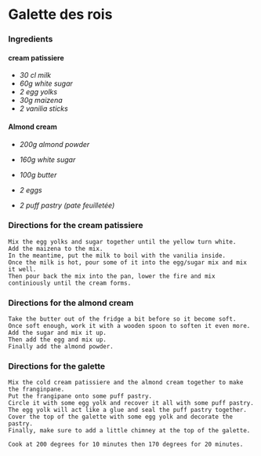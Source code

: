 # Galette des rois

### Ingredients
#### cream patissiere
* *30 cl milk*
* *60g white sugar*
* *2 egg yolks* 
* *30g maizena* 
* *2 vanilia sticks*
#### Almond cream
* *200g almond powder* 
* *160g white sugar* 
* *100g butter* 
* *2 eggs* 

* *2 puff pastry (pate feuilletée)* 

### Directions for the cream patissiere
```
Mix the egg yolks and sugar together until the yellow turn white.
Add the maizena to the mix.
In the meantime, put the milk to boil with the vanilia inside.
Once the milk is hot, pour some of it into the egg/sugar mix and mix it well. 
Then pour back the mix into the pan, lower the fire and mix continiously until the cream forms. 
```

### Directions for the almond cream
```
Take the butter out of the fridge a bit before so it become soft.
Once soft enough, work it with a wooden spoon to soften it even more.
Add the sugar and mix it up.
Then add the egg and mix up.
Finally add the almond powder.
```

### Directions for the galette
```
Mix the cold cream patissiere and the almond cream together to make the franginpane.
Put the frangipane onto some puff pastry.
Circle it with some egg yolk and recover it all with some puff pastry. 
The egg yolk will act like a glue and seal the puff pastry together. 
Cover the top of the galette with some egg yolk and decorate the pastry.
Finally, make sure to add a little chimney at the top of the galette.

Cook at 200 degrees for 10 minutes then 170 degrees for 20 minutes.
```
